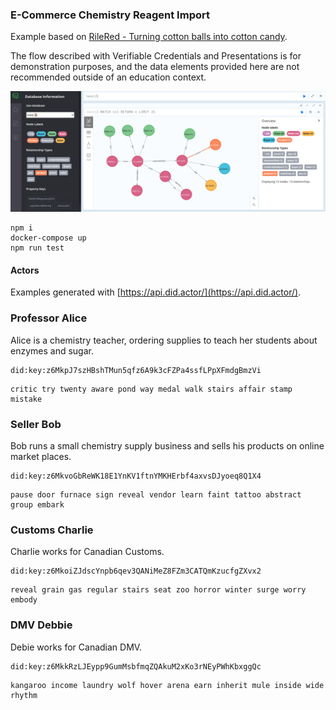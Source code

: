 ### E-Commerce Chemistry Reagent Import

Example based on [RileRed - Turning cotton balls into cotton candy](https://www.youtube.com/watch?v=vHuFizITMdA).

The flow described with Verifiable Credentials and Presentations is for demonstration purposes, and the data elements provided here are not recommended outside of an education context.

![image example](./example.png)

```
npm i
docker-compose up
npm run test
```

#### Actors

Examples generated with [https://api.did.actor/](https://api.did.actor/).

### Professor Alice

Alice is a chemistry teacher, ordering supplies to teach her students about enzymes and sugar.

```
did:key:z6MkpJ7szHBshTMun5qfz6A9k3cFZPa4ssfLPpXFmdgBmzVi
```

```
critic try twenty aware pond way medal walk stairs affair stamp mistake
```

### Seller Bob

Bob runs a small chemistry supply business and sells his products on online market places.

```
did:key:z6MkvoGbReWK18E1YnKV1ftnYMKHErbf4axvsDJyoeq8Q1X4
```

```
pause door furnace sign reveal vendor learn faint tattoo abstract group embark
```

### Customs Charlie

Charlie works for Canadian Customs.

```
did:key:z6MkoiZJdscYnpb6qev3QANiMeZ8FZm3CATQmKzucfgZXvx2
```

```
reveal grain gas regular stairs seat zoo horror winter surge worry embody
```

### DMV Debbie

Debie works for Canadian DMV.

```
did:key:z6MkkRzLJEypp9GumMsbfmqZQAkuM2xKo3rNEyPWhKbxggQc
```

```
kangaroo income laundry wolf hover arena earn inherit mule inside wide rhythm
```
